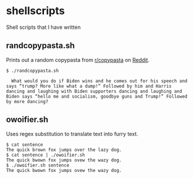 # shellscripts
Shell scripts that I have written

## randcopypasta.sh
Prints out a random copypasta from [r/copypasta](https://www.reddit.com/r/copypasta/new) on [Reddit](https://www.reddit.com).

```
$ ./randcopypasta.sh

  What would you do if Biden wins and he comes out for his speech and says “trump? More like what a dump!” Followed by him and Harris dancing and laughing with Biden supporters dancing and laughing and Biden says “hello me and socialism, goodbye guns and Trump!” Followed by more dancing?

```

## owoifier.sh
Uses regex substitution to translate text into furry text.
```
$ cat sentence
The quick brown fox jumps over the lazy dog.
$ cat sentence | ./owoifier.sh
The quick bwown fox jumps ovew the wazy dog.
$ ./owoifier.sh sentence
The quick bwown fox jumps ovew the wazy dog.
```
